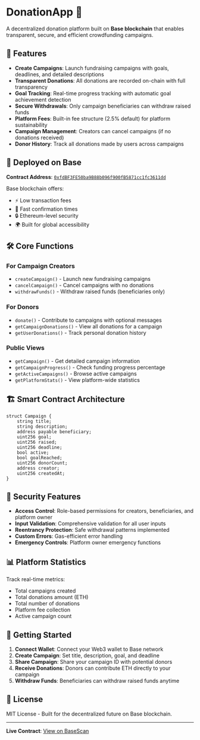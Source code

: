 # DonationApp 🚀

A decentralized donation platform built on **Base blockchain** that enables transparent, secure, and efficient crowdfunding campaigns.

## 🌟 Features

- **Create Campaigns**: Launch fundraising campaigns with goals, deadlines, and detailed descriptions
- **Transparent Donations**: All donations are recorded on-chain with full transparency
- **Goal Tracking**: Real-time progress tracking with automatic goal achievement detection
- **Secure Withdrawals**: Only campaign beneficiaries can withdraw raised funds
- **Platform Fees**: Built-in fee structure (2.5% default) for platform sustainability
- **Campaign Management**: Creators can cancel campaigns (if no donations received)
- **Donor History**: Track all donations made by users across campaigns

## 🔗 Deployed on Base

**Contract Address**: [`0xfdBF3FE50ba9B88b096f900fB5871cc1fc3611dd`](https://basescan.org/address/0xfdbf3fe50ba9b88b096f900fb5871cc1fc3611dd)

Base blockchain offers:
- ⚡ Low transaction fees
- 🚀 Fast confirmation times  
- 🔒 Ethereum-level security
- 🌍 Built for global accessibility

## 🛠️ Core Functions

### For Campaign Creators
- `createCampaign()` - Launch new fundraising campaigns
- `cancelCampaign()` - Cancel campaigns with no donations
- `withdrawFunds()` - Withdraw raised funds (beneficiaries only)

### For Donors
- `donate()` - Contribute to campaigns with optional messages
- `getCampaignDonations()` - View all donations for a campaign
- `getUserDonations()` - Track personal donation history

### Public Views
- `getCampaign()` - Get detailed campaign information
- `getCampaignProgress()` - Check funding progress percentage
- `getActiveCampaigns()` - Browse active campaigns
- `getPlatformStats()` - View platform-wide statistics

## 🏗️ Smart Contract Architecture

```solidity
struct Campaign {
    string title;
    string description;
    address payable beneficiary;
    uint256 goal;
    uint256 raised;
    uint256 deadline;
    bool active;
    bool goalReached;
    uint256 donorCount;
    address creator;
    uint256 createdAt;
}
```

## 🔐 Security Features

- **Access Control**: Role-based permissions for creators, beneficiaries, and platform owner
- **Input Validation**: Comprehensive validation for all user inputs
- **Reentrancy Protection**: Safe withdrawal patterns implemented
- **Custom Errors**: Gas-efficient error handling
- **Emergency Controls**: Platform owner emergency functions

## 📊 Platform Statistics

Track real-time metrics:
- Total campaigns created
- Total donations amount (ETH)
- Total number of donations
- Platform fee collection
- Active campaign count

## 🚀 Getting Started

1. **Connect Wallet**: Connect your Web3 wallet to Base network
2. **Create Campaign**: Set title, description, goal, and deadline
3. **Share Campaign**: Share your campaign ID with potential donors
4. **Receive Donations**: Donors can contribute ETH directly to your campaign
5. **Withdraw Funds**: Beneficiaries can withdraw raised funds anytime

## 📝 License

MIT License - Built for the decentralized future on Base blockchain.

---

**Live Contract**: [View on BaseScan](https://basescan.org/address/0xfdbf3fe50ba9b88b096f900fb5871cc1fc3611dd)

